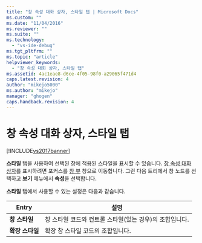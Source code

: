 ```yaml
---
title: "창 속성 대화 상자, 스타일 탭 | Microsoft Docs"
ms.custom: ""
ms.date: "11/04/2016"
ms.reviewer: ""
ms.suite: ""
ms.technology: 
  - "vs-ide-debug"
ms.tgt_pltfrm: ""
ms.topic: "article"
helpviewer_keywords: 
  - "창 속성 대화 상자, 스타일 탭"
ms.assetid: 4ac1eae8-d6ce-4f05-98f0-a29065f471d4
caps.latest.revision: 4
author: "mikejo5000"
ms.author: "mikejo"
manager: "ghogen"
caps.handback.revision: 4
---
```

# 창 속성 대화 상자, 스타일 탭
[!INCLUDE[vs2017banner](../code-quality/includes/vs2017banner.md)]

**스타일** 탭을 사용하여 선택된 창에 적용된 스타일을 표시할 수 있습니다.  [창 속성 대화 상자](../debugger/window-properties-dialog-box.md)를 표시하려면 포커스를 [창 뷰](../debugger/windows-view.md) 창으로 이동합니다.  그런 다음 트리에서 창 노드를 선택하고 **보기** 메뉴에서 **속성**을 선택합니다.  
  
 **스타일** 탭에서 사용할 수 있는 설정은 다음과 같습니다.  
  
|Entry|설명|  
|-----------|--------|  
|**창 스타일**|창 스타일 코드와 컨트롤 스타일\(있는 경우\)의 조합입니다.|  
|**확장 스타일**|확장 창 스타일 코드의 조합입니다.|
